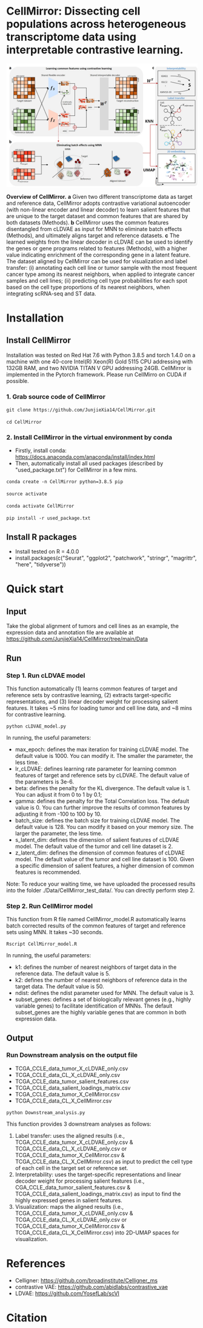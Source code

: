 # CellMirror: Dissecting cell populations across heterogeneous transcriptome data using interpretable contrastive learning.

![image](https://github.com/JunjieXia14/CellMirror/blob/main/CellMirror_utils/Main_figure_CellMirror.jpg)

**Overview of CellMirror.** **a** Given two different transcriptome data as target and reference data, CellMirror adopts contrastive variational autoencoder (with non-linear encoder and linear decoder) to learn salient features that are unique to the target dataset and common features that are shared by both datasets (Methods). **b** CellMirror uses the common features disentangled from cLDVAE as input for MNN to eliminate batch effects (Methods), and ultimately aligns target and reference datasets. **c** The learned weights from the linear decoder in cLDVAE can be used to identify the genes or gene programs related to features (Methods), with a higher value indicating enrichment of the corresponding gene in a latent feature. The dataset aligned by CellMirror can be used for visualization and label transfer: (i) annotating each cell line or tumor sample with the most frequent cancer type among its nearest neighbors, when applied to integrate cancer samples and cell lines; (ii) predicting cell type probabilities for each spot based on the cell type proportions of its nearest neighbors, when integrating scRNA-seq and ST data.

# Installation

## Install CellMirror

Installation was tested on Red Hat 7.6 with Python 3.8.5 and torch 1.4.0 on a machine with one 40-core Intel(R) Xeon(R) Gold 5115 CPU addressing with 132GB RAM, and two NVIDIA TITAN V GPU addressing 24GB. CellMirror is implemented in the Pytorch framework. Please run CellMirro on CUDA if possible.

### 1. Grab source code of CellMirror

```
git clone https://github.com/JunjieXia14/CellMirror.git

cd CellMirror
```

### 2. Install CellMirror in the virtual environment by conda

* Firstly, install conda: https://docs.anaconda.com/anaconda/install/index.html
* Then, automatically install all used packages (described by "used_package.txt") for CellMirror in a few mins.

```
conda create -n CellMirror python=3.8.5 pip

source activate

conda activate CellMirror

pip install -r used_package.txt
```

## Install R packages

* Install tested on R = 4.0.0
* install.packages(c("Seurat", "ggplot2", "patchwork", "stringr", "magrittr", "here", "tidyverse"))

# Quick start

## Input

Take the global alignment of tumors and cell lines as an example, the expression data and annotation file are available at https://github.com/JunjieXia14/CellMirror/tree/main/Data

## Run

### Step 1. Run cLDVAE model

This function automatically (1) learns common features of target and reference sets by contrastive learning, (2) extracts target-specific representations, and (3) linear decoder weight for processing salient features. It takes ~5 mins for loading tumor and cell line data, and ~8 mins for contrastive learning.

```
python cLDVAE_model.py
```

In running, the useful parameters:

* max_epoch: defines the max iteration for training cLDVAE model. The default value is 1000. You can modify it. The smaller the parameter, the less time.
* lr_cLDVAE: defines learning rate parameter for learning common features of target and reference sets by cLDVAE. The default value of the parameters is 3e-6.
* beta: defines the penalty for the KL divergence. The default value is 1. You can adjust it from 0 to 1 by 0.1;
* gamma: defines the penalty for the Total Correlation loss. The default value is 0. You can further improve the results of common features by adjusting it from -100 to 100 by 10.
* batch_size: defines the batch size for training cLDVAE model. The default value is 128. You can modify it based on your memory size. The larger the parameter, the less time.
* s_latent_dim: defines the dimension of salient features of cLDVAE model. The default value of the tumor and cell line dataset is 2.
* z_latent_dim: defines the dimension of common features of cLDVAE model. The default value of the tumor and cell line dataset is 100. Given a specific dimension of salient features, a higher dimension of common features is recommended.

Note: To reduce your waiting time, we have uploaded the processed results into the folder ./Data/CellMirror_test_data/. You can directly perform step 2.

### Step 2. Run CellMirror model

This function from R file named CellMirror_model.R automatically learns batch corrected results of the common features of target and reference sets using MNN. It takes ~30 seconds.

```
Rscript CellMirror_model.R
```

In running, the useful parameters:

* k1: defines the number of nearest neighbors of target data in the reference data. The default value is 5.
* k2: defines the number of nearest neighbors of reference data in the target data. The default value is 50.
* ndist: defines the ndist parameter used for MNN. The default value is 3.
* subset_genes: defines a set of biologically relevant genes (e.g., highly variable genes) to facilitate identification of MNNs. The default subset_genes are the highly variable genes that are common in both expression data.

## Output

### Run Downstream analysis on the output file

* TCGA_CCLE_data_tumor_X_cLDVAE_only.csv
* TCGA_CCLE_data_CL_X_cLDVAE_only.csv
* TCGA_CCLE_data_tumor_salient_features.csv
* TCGA_CCLE_data_salient_loadings_matrix.csv
* TCGA_CCLE_data_tumor_X_CellMirror.csv
* TCGA_CCLE_data_CL_X_CellMirror.csv

```
python Downstream_analysis.py
```

This function provides 3 downstream analyses as follows:

1. Label transfer: uses the aligned results (i.e., TCGA_CCLE_data_tumor_X_cLDVAE_only.csv & TCGA_CCLE_data_CL_X_cLDVAE_only.csv or TCGA_CCLE_data_tumor_X_CellMirror.csv & TCGA_CCLE_data_CL_X_CellMirror.csv) as input to predict the cell type of each cell in the target set or reference set.
2. Interpretability: uses the target-specific representations and linear decoder weight for processing salient features (i.e., CGA_CCLE_data_tumor_salient_features.csv & TCGA_CCLE_data_salient_loadings_matrix.csv) as input to find the highly expressed genes in salient features.
3. Visualization: maps the aligned results (i.e., TCGA_CCLE_data_tumor_X_cLDVAE_only.csv & TCGA_CCLE_data_CL_X_cLDVAE_only.csv or TCGA_CCLE_data_tumor_X_CellMirror.csv & TCGA_CCLE_data_CL_X_CellMirror.csv) into 2D-UMAP spaces for visualization.

# References

* Celligner: https://github.com/broadinstitute/Celligner_ms
* contrastive VAE: https://github.com/abidlabs/contrastive_vae
* LDVAE: https://github.com/YosefLab/scVI

# Citation

